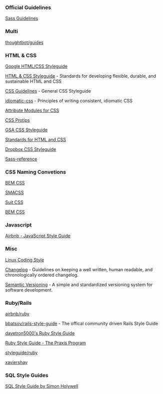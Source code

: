 ### Official Guidelines
[Sass Guidelines](https://sass-guidelin.es/)

### Multi
[thoughtbot/guides](https://github.com/thoughtbot/guides)

### HTML & CSS
[Google HTML/CSS Styleguide](https://google.github.io/styleguide/htmlcssguide.xml)

[HTML & CSS Styleguide](http://codeguide.co/) - Standards for developing flexible, durable, and sustainable HTML and CSS

[CSS Guidelines](http://cssguidelin.es/) - General CSS Styleguide

[idiomatic-css](https://github.com/necolas/idiomatic-css) - Principles of writing consistent, idiomatic CSS

[Attribute Modules for CSS](https://amcss.github.io/)

[CSS Protips](https://github.com/AllThingsSmitty/css-protips)

[GSA CSS Styleguide](https://pages.18f.gov/frontend/css-coding-styleguide/)

[Standards for HTML and CSS](http://codeguide.co/)

[Dropbox CSS Styleguide](https://github.com/dropbox/css-style-guide)

[Sass-reference](https://github.com/kaelig/Sass-reference)


### CSS Naming Convetions

[BEM CSS](http://getbem.com/)

[SMACSS](https://smacss.com/)

[Suit CSS](https://suitcss.github.io/)

[BEM CSS](http://getbem.com/introduction/)


### Javascript
[Airbnb - JavaScript Style Guide](https://github.com/airbnb/javascript)


### Misc
[Linux Coding Style](https://www.kernel.org/doc/Documentation/CodingStyle)

[Changelog](http://keepachangelog.com/) - Guidelines on keeping a well written, human readable, and chronologically ordered changelog.

[Semantic Versioning](http://semver.org/) - A simple and standardized versioning system for software development.


### Ruby/Rails
[airbnb/ruby](https://github.com/airbnb/ruby)

[bbatsov/rails-style-guide](https://github.com/bbatsov/rails-style-guide) - The offical community driven Rails Style Guide

[davetron5000's Ruby Style Guide](http://naildrivin5.com/ruby-style/)

[Ruby Style Guide - The Praxis Program](http://praxis.scholarslab.org/scratchpad/ruby-style-guide/)

[styleguide/ruby](https://github.com/styleguide/ruby)

[xaviershay](https://xaviershay.github.io/writing/docs/ruby_style_guide.html)


### SQL Style Guides
[SQL Style Guide
by Simon Holywell](http://www.sqlstyle.guide/)
